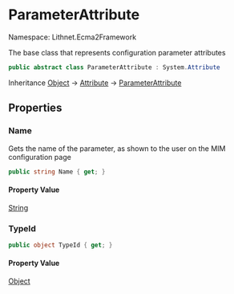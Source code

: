 # ParameterAttribute

Namespace: Lithnet.Ecma2Framework

The base class that represents configuration parameter attributes

```csharp
public abstract class ParameterAttribute : System.Attribute
```

Inheritance [Object](https://docs.microsoft.com/en-us/dotnet/api/system.object) → [Attribute](https://docs.microsoft.com/en-us/dotnet/api/system.attribute) → [ParameterAttribute](./lithnet.ecma2framework.parameterattribute.md)

## Properties

### **Name**

Gets the name of the parameter, as shown to the user on the MIM configuration page

```csharp
public string Name { get; }
```

#### Property Value

[String](https://docs.microsoft.com/en-us/dotnet/api/system.string)<br>

### **TypeId**

```csharp
public object TypeId { get; }
```

#### Property Value

[Object](https://docs.microsoft.com/en-us/dotnet/api/system.object)<br>
